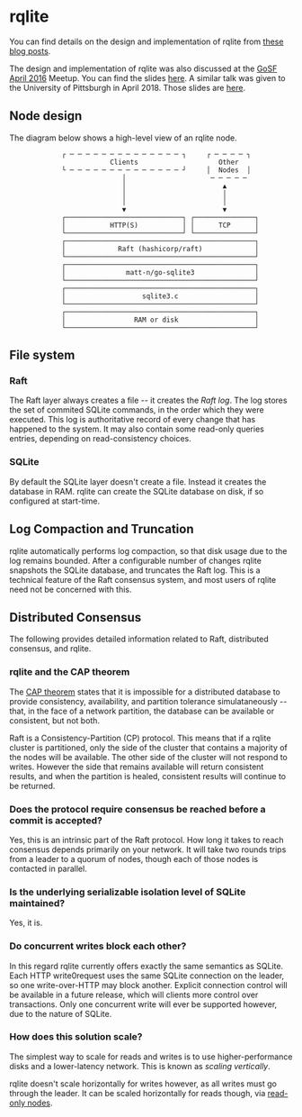 # rqlite
You can find details on the design and implementation of rqlite from [these blog posts](http://www.philipotoole.com/tag/rqlite/).

The design and implementation of rqlite was also discussed at the [GoSF](http://www.meetup.com/golangsf/) [April 2016](http://www.meetup.com/golangsf/events/230127735/) Meetup. You can find the slides [here](http://www.slideshare.net/PhilipOToole/rqlite-replicating-sqlite-via-raft-consensu). A similar talk was given to the University of Pittsburgh in April 2018. Those slides are [here](https://docs.google.com/presentation/d/1lSNrZJUbAGD-ZsfD8B6_VPLVjq5zb7SlJMzDblq2yzU/edit?usp=sharing).

## Node design
The diagram below shows a high-level view of an rqlite node.

                 ┌ ─ ─ ─ ─ ─ ─ ─ ─ ─ ─ ─ ─ ─ ─ ┐     ┌ ─ ─ ─ ─ ┐
                             Clients                    Other
                 └ ─ ─ ─ ─ ─ ─ ─ ─ ─ ─ ─ ─ ─ ─ ┘     │  Nodes  │
                                │                     ─ ─ ─ ─ ─
                                │                        ▲
                                │                        │
                                │                        │
                                ▼                        ▼
                 ┌─────────────────────────────┐ ┌───────────────┐
                 │           HTTP(S)           │ │      TCP      │
                 └─────────────────────────────┘ └───────────────┘
                 ┌───────────────────────────────────────────────┐
                 │             Raft (hashicorp/raft)             │
                 └───────────────────────────────────────────────┘
                 ┌───────────────────────────────────────────────┐
                 │               matt-n/go-sqlite3               │
                 └───────────────────────────────────────────────┘
                 ┌───────────────────────────────────────────────┐
                 │                   sqlite3.c                   │
                 └───────────────────────────────────────────────┘
                 ┌───────────────────────────────────────────────┐
                 │                 RAM or disk                   │
                 └───────────────────────────────────────────────┘
## File system
### Raft
The Raft layer always creates a file -- it creates the _Raft log_. The log stores the set of commited SQLite commands, in the order which they were executed. This log is authoritative record of every change that has happened to the system. It may also contain some read-only queries entries, depending on read-consistency choices.

### SQLite
By default the SQLite layer doesn't create a file. Instead it creates the database in RAM. rqlite can create the SQLite database on disk, if so configured at start-time.

## Log Compaction and Truncation
rqlite automatically performs log compaction, so that disk usage due to the log remains bounded. After a configurable number of changes rqlite snapshots the SQLite database, and truncates the Raft log. This is a technical feature of the Raft consensus system, and most users of rqlite need not be concerned with this.

## Distributed Consensus 
The following provides detailed information related to Raft, distributed consensus, and rqlite.

### rqlite and the CAP theorem
The [CAP theorem](https://en.wikipedia.org/wiki/CAP_theorem) states that it is impossible for a distributed database to provide consistency, availability, and partition tolerance simulataneously -- that, in the face of a network partition, the database can be available or consistent, but not both.

Raft is a Consistency-Partition (CP) protocol. This means that if a rqlite cluster is partitioned, only the side of the cluster that contains a majority of the nodes will be available. The other side of the cluster will not respond to writes. However the side that remains available will return consistent results, and when the partition is healed, consistent results will continue to be returned.

### Does the protocol require consensus be reached before a commit is accepted?
Yes, this is an intrinsic part of the Raft protocol. How long it takes to reach consensus depends primarily on your network. It will take two rounds trips from a leader to a quorum of nodes, though each of those nodes is contacted in parallel.

### Is the underlying serializable isolation level of SQLite maintained?
Yes, it is.

### Do concurrent writes block each other? 
In this regard rqlite currently offers exactly the same semantics as SQLite. Each HTTP write0request uses the same SQLite connection on the leader, so one write-over-HTTP may block another. Explicit connection control will be available in a future release, which will clients more control over transactions. Only one concurrent write will ever be supported however, due to the nature of SQLite.

### How does this solution scale?
The simplest way to scale for reads and writes is to use higher-performance disks and a lower-latency network. This is known as _scaling vertically_.

rqlite doesn't scale horizontally for writes however, as all writes must go through the leader. It can be scaled horizontally for reads though, via [read-only nodes](https://github.com/rqlite/rqlite/blob/master/DOC/READ_ONLY_NODES.md).
